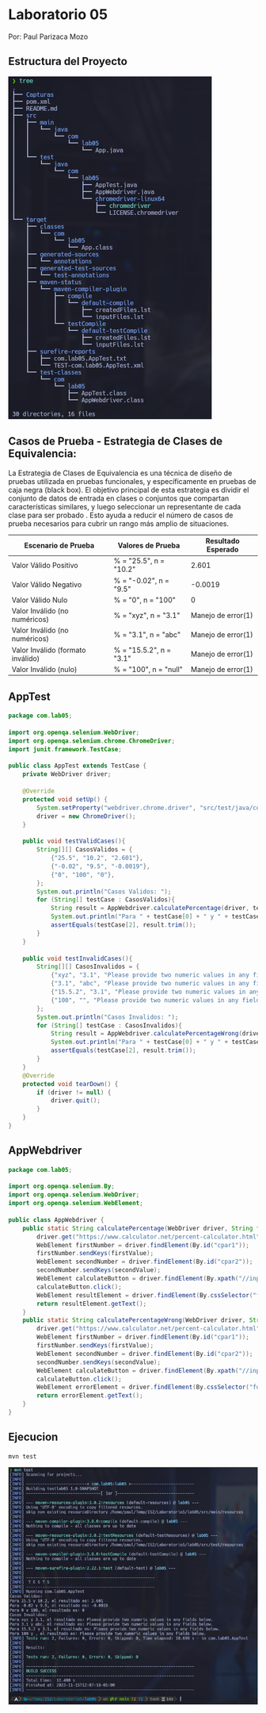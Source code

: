 # Laboratorio 05

Por: Paul Parizaca Mozo


## Estructura del Proyecto

![Tree](Capturas/tree.png)

## Casos de Prueba - Estrategia de Clases de Equivalencia:

La Estrategia de Clases de Equivalencia es una técnica de diseño de pruebas
utilizada en pruebas funcionales, y específicamente en pruebas de caja negra
(black box). El objetivo principal de esta estrategia es dividir el conjunto 
de datos de entrada en clases o conjuntos que compartan características
similares, y luego seleccionar un representante de cada clase para ser probado
. Esto ayuda a reducir el número de casos de prueba necesarios para cubrir un
rango más amplio de situaciones.

| Escenario de Prueba | Valores de Prueba          | Resultado Esperado   |
|----------------------|----------------------------|----------------------|
| Valor Válido Positivo | % = "25.5", n = "10.2"      | 2.601                |
| Valor Válido Negativo | % = "-0.02", n = "9.5"      | -0.0019              |
| Valor Válido Nulo     | % = "0", n = "100"          | 0                    |
| Valor Inválido (no numéricos) | % = "xyz", n = "3.1" | Manejo de error(1)   |
| Valor Inválido (no numéricos) | % = "3.1", n = "abc" | Manejo de error(1)   |
| Valor Inválido (formato inválido) | % = "15.5.2", n = "3.1" | Manejo de error(1)   |
| Valor Inválido (nulo) | % = "100", n = "null"     | Manejo de error(1)   |

## AppTest
```java
package com.lab05;

import org.openqa.selenium.WebDriver;
import org.openqa.selenium.chrome.ChromeDriver;
import junit.framework.TestCase;

public class AppTest extends TestCase {
    private WebDriver driver;

    @Override
    protected void setUp() {
        System.setProperty("webdriver.chrome.driver", "src/test/java/com/lab05/chromedriver-linux64/chromedriver");
        driver = new ChromeDriver();
    }

    public void testValidCases(){
        String[][] CasosValidos = {
            {"25.5", "10.2", "2.601"},
            {"-0.02", "9.5", "-0.0019"},
            {"0", "100", "0"},
        };
        System.out.println("Casos Validos: ");
        for (String[] testCase : CasosValidos){
            String result = AppWebdriver.calculatePercentage(driver, testCase[0], testCase[1]);
            System.out.println("Para " + testCase[0] + " y " + testCase[1] + ", el resultado es: " + result);
            assertEquals(testCase[2], result.trim());
        }
    }

    public void testInvalidCases(){
        String[][] CasosInvalidos = {
            {"xyz", "3.1", "Please provide two numeric values in any fields below."},
            {"3.1", "abc", "Please provide two numeric values in any fields below."},
            {"15.5.2", "3.1", "Please provide two numeric values in any fields below."},
            {"100", "", "Please provide two numeric values in any fields below."},
        };
        System.out.println("Casos Invalidos: ");
        for (String[] testCase : CasosInvalidos){
            String result = AppWebdriver.calculatePercentageWrong(driver, testCase[0], testCase[1]);
            System.out.println("Para " + testCase[0] + " y " + testCase[1] + ", el resultado es: " + result);
            assertEquals(testCase[2], result.trim());
        }
    }
    @Override
    protected void tearDown() {
        if (driver != null) {
            driver.quit();
        }
    }
}
```

## AppWebdriver
```java
package com.lab05;

import org.openqa.selenium.By;
import org.openqa.selenium.WebDriver;
import org.openqa.selenium.WebElement;

public class AppWebdriver {
    public static String calculatePercentage(WebDriver driver, String firstValue, String secondValue) {
        driver.get("https://www.calculator.net/percent-calculator.html");
        WebElement firstNumber = driver.findElement(By.id("cpar1"));
        firstNumber.sendKeys(firstValue);
        WebElement secondNumber = driver.findElement(By.id("cpar2"));
        secondNumber.sendKeys(secondValue);
        WebElement calculateButton = driver.findElement(By.xpath("//input[@value='Calculate']"));
        calculateButton.click();
        WebElement resultElement = driver.findElement(By.cssSelector("font[color='green']"));
        return resultElement.getText();
    }
    public static String calculatePercentageWrong(WebDriver driver, String firstValue, String secondValue) {
        driver.get("https://www.calculator.net/percent-calculator.html");
        WebElement firstNumber = driver.findElement(By.id("cpar1"));
        firstNumber.sendKeys(firstValue);
        WebElement secondNumber = driver.findElement(By.id("cpar2"));
        secondNumber.sendKeys(secondValue);
        WebElement calculateButton = driver.findElement(By.xpath("//input[@value='Calculate']"));
        calculateButton.click();
        WebElement errorElement = driver.findElement(By.cssSelector("font[color='red']"));
        return errorElement.getText();
    }
}
```
## Ejecucion
```
mvn test

```

![Ejecucion](Capturas/ejecucion.png)



